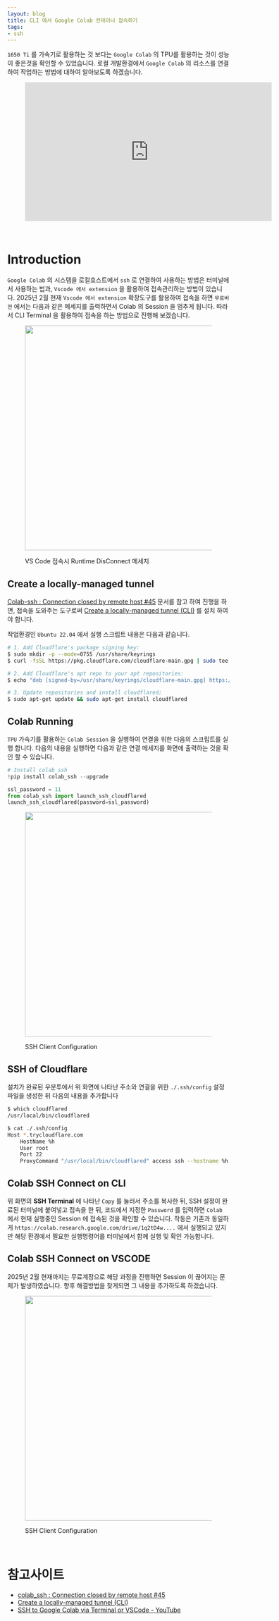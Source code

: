 ```yaml
---
layout: blog
title: CLI 에서 Google Colab 컨테이너 접속하기
tags:
- ssh
---
```


`1650 Ti` 를 가속기로 활용하는 것 보다는 `Google Colab` 의 TPU를 활용하는 것이 성능이 좋은것을 확인할 수 있었습니다. 로컬 개발환경에서 `Google Colab` 의 리소스를 연결하여 작업하는 방법에 대하여 알아보도록 하겠습니다.

<figure class="align-center">
  <iframe width="560" height="315" 
    src="https://www.youtube.com/embed/wvDFNQNgqS8?si=CaUUrwyEC795RkUv" 
    title="SSH to Google Colab via Terminal or VSCode" frameborder="0" 
    allow="accelerometer; autoplay; clipboard-write; encrypted-media; gyroscope; picture-in-picture; web-share" referrerpolicy="strict-origin-when-cross-origin" allowfullscreen>
  </iframe>
</figure>

<br/>

# Introduction
`Google Colab` 의 시스템을 로컬호스트에서 `ssh` 로 연결하여 사용하는 방법은 터미널에서 사용하는 법과, `Vscode 에서 extension` 을 활용하여 접속관리하는 방법이 있습니다. 2025년 2월 현재 `Vscode 에서 extension` 확장도구를 활용하여 접속을 하면 `무료버젼` 에서는 다음과 같은 메세지를 출력하면서 Colab 의 Session 을 멈추게 됩니다. 따라서 CLI Terminal 을 활용하여 접속을 하는 방법으로 진행해 보겠습니다.
<figure class="align-center">
  <p style="text-align: center">
  <img width="510px" src="{{site.baseurl}}/assets/linux/ssh_error.png">
  <figcaption>VS Code 접속시 Runtime DisConnect 메세지</figcaption>
  </p>
</figure>

## Create a locally-managed tunnel
[Colab-ssh : Connection closed by remote host #45](https://github.com/WassimBenzarti/colab-ssh/issues/45) 문서를 참고 하여 진행을 하면, 접속을 도와주는 도구로써 [Create a locally-managed tunnel (CLI)](https://developers.cloudflare.com/cloudflare-one/connections/connect-networks/get-started/create-local-tunnel/) 를 설치 하여야 합니다.

작업환경인 `Ubuntu 22.04` 에서 실행 스크립트 내용은 다음과 같습니다.
```bash
# 1. Add Cloudflare's package signing key:
$ sudo mkdir -p --mode=0755 /usr/share/keyrings
$ curl -fsSL https://pkg.cloudflare.com/cloudflare-main.gpg | sudo tee /usr/share/keyrings/cloudflare-main.gpg >/dev/null

# 2. Add Cloudflare's apt repo to your apt repositories:
$ echo "deb [signed-by=/usr/share/keyrings/cloudflare-main.gpg] https://pkg.cloudflare.com/cloudflared any main" | sudo tee /etc/apt/sources.list.d/cloudflared.list

# 3. Update repositories and install cloudflared:
$ sudo apt-get update && sudo apt-get install cloudflared
```

## Colab Running
`TPU` 가속기를 활용하는 `Colab Session` 을 실행하여 연결을 위한 다음의 스크립트를 실행 합니다. 다음의 내용을 실행하면 다음과 같은 연결 메세지를 화면에 출력하는 것을 확인 할 수 있습니다.
```python
# Install colab_ssh
!pip install colab_ssh --upgrade

ssl_password = 11
from colab_ssh import launch_ssh_cloudflared
launch_ssh_cloudflared(password=ssl_password)
```

<figure class="align-center">
  <p style="text-align: center">
  <img width="510px" src="{{site.baseurl}}/assets/linux/ssh_code.png">
  <figcaption>SSH Client Configuration</figcaption>
  </p>
</figure>

## SSH of Cloudflare
설치가 완료된 우분투에서 위 화면에 나타난 주소와 연결을 위한 `./.ssh/config` 설정파일을 생성한 뒤 다음의 내용을 추가합니다
```bash
$ which cloudflared
/usr/local/bin/cloudflared

$ cat ./.ssh/config
Host *.trycloudflare.com
	HostName %h
	User root
	Port 22
	ProxyCommand "/usr/local/bin/cloudflared" access ssh --hostname %h
```

## Colab SSH Connect on CLI
위 화면의 **SSH Terminal** 에 나타난 `Copy` 를 눌러서 주소를 복사한 뒤, SSH 설정이 완료된 터미널에 붙여넣고 접속을 한 뒤, 코드에서 지정한 `Password` 를 입력하면 `Colab` 에서 현재 실행중인 Session 에 접속된 것을 확인할 수 있습니다. 작동은 기존과 동일하게 `https://colab.research.google.com/drive/1q2tD4w....` 에서 실행되고 있지만 해당 환경에서 필요한 실행명령어를 터미널에서 함께 실행 및 확인 가능합니다.  

## Colab SSH Connect on VSCODE
2025년 2월 현재까지는 무료계정으로 해당 과정을 진행하면 Session 이 끊어지는 문제가 발생하였습니다. 향후 해결방법을 찾게되면 그 내용을 추가하도록 하겠습니다.

<figure class="align-center">
  <p style="text-align: center">
  <img width="510px" src="{{site.baseurl}}/assets/linux/ssh_cloud_vscode.png">
  <figcaption>SSH Client Configuration</figcaption>
  </p>
</figure>

<br/>

# 참고사이트
- [colab_ssh : Connection closed by remote host #45](https://github.com/WassimBenzarti/colab-ssh/issues/45)
- [Create a locally-managed tunnel (CLI)](https://developers.cloudflare.com/cloudflare-one/connections/connect-networks/get-started/create-local-tunnel/)
- [SSH to Google Colab via Terminal or VSCode - YouTube](https://youtu.be/wvDFNQNgqS8?si=mU3NAHZ2ucN4oC5t)